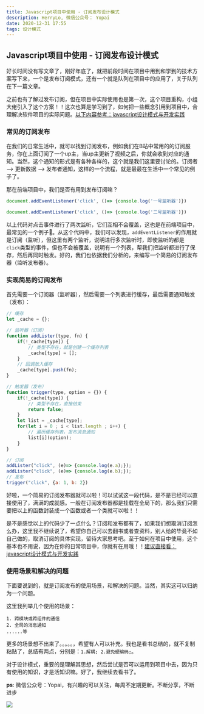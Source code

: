 ```yaml
---
title: Javascript项目中使用 - 订阅发布设计模式
description: HerryLo, 微信公众号： Yopai
date: 2020-12-31 17:55
tags: 设计模式
---
```


## Javascript项目中使用 - 订阅发布设计模式

好长时间没有写文章了，刚好年底了，就把前段时间在项目中用到和学到的技术方案写下来，一个是发布订阅模式，还有一个就是队列在项目中的应用了，关于队列在下一篇文章。

之前也有了解过发布订阅，但在项目中实际使用也是第一次，这个项目重构，小组大佬引入了这个方案！！这次也算是学习到了，如何把一些概念引用到项目中，合理解决软件项目的实际问题。[以下内容参考：javascript设计模式与开发实践]()

### 常见的订阅发布

在我们的日常生活中，就可以找到订阅发布，例如我们在B站中常用的的订阅服务，你在上面订阅了一个up主，当up主更新了视频之后，你就会收到对应的通知。当然，这个通知的形式是有各种各样的，这个就是我们这里要讨论的。订阅者 ——> 更新数据 ——> 发布者通知，这样的一个流程，就是最最在生活中一个常见的例子了。  

那在前端项目中，我们是否有用到发布订阅嘛？

```javascript
document.addEventListener('click', ()=> {console.log('一号监听器')})

document.addEventListener('click', ()=> {console.log('二号监听器')})
```
以上代码对点击事件进行了两次监听，它们互相不会覆盖，这也是在前端项目中，最常见的一个例子🌰。从这个代码中，我们可以发现，```addEventListener```的作用就是订阅（监听），但这里有两个监听，说明进行多次监听时，即使监听的都是```click```类型的事件，但也不会被覆盖，说明有一个列表，帮我们把监听都进行了保存，然后再同时触发。好的，我们也依据我们分析的，来编写一个简易的订阅发布器（监听发布器）。

### 实现简易的订阅发布

首先需要一个订阅器（监听器），然后需要一个列表进行缓存，最后需要通知触发（发布）：

```javascript
// 缓存
let _cache = {};

// 监听器（订阅）
function addLister(type, fn) {
    if(!_cache[type]) {
        // 类型不存在，就是创建一个缓存列表
        _cache[type] = [];
    }
    // 回调放入缓存
    _cache[type].push(fn);
}

// 触发器（发布）
function trigger(type, option = {}) {
    if(!_cache[type]) {
        // 类型不存在，直接结束
        return false;
    }
    let list = _cache[type];
    for(let i = 0 ; i < list.length ; i++) {
        // 遍历缓存列表，发布消息通知
        list[i](option);
    }
}

// 订阅
addLister("click", (e)=> {console.log(e.a);});
addLister("click", (e)=> {console.log(e.b);});
// 发布
trigger("click", {a: 1, b: 2})
```
好啦，一个简易的订阅发布器就可以啦！可以试试这一段代码，是不是已经可以直接使用了，满满的成就感。一般在订阅发布器都是挂载在全局下的，那么我们只需要把以上的函数封装成一个函数或者一个类就可以啦！！

是不是感觉以上的代码少了一点什么？订阅和发布都有了，如果我们想取消订阅怎么办，这里我不继续说了，希望你自己可以去翻书或者查资料，别人给的毕竟不如自己做的，取消订阅的具体实现，留待大家思考吧。至于如何在项目中使用，这个基本也不用说，因为在你的日常项目中，你就有在用哦！！[建议直接看：javascript设计模式与开发实践]()

### 使用场景和解决的问题

下面要说到的，就是订阅发布的使用场景，和解决的问题。当然，其实这可以归纳为一个问题。

这里我列举几个使用的场景：

    1. 跨模块或跨组件的通信
    2. 全局的消息通知
    ......等

更多的场景想不出来了。。。。。，希望有人可以补充。我也是看书总结的，就不复制粘贴了，总结有两点，分别是：```1.解耦; 2.避免硬编码;```。

对于设计模式，重要的是理解其思想，然后尝试是否可以运用到项目中去，因为只有使用的知识，才是活知识嘛。好了，我继续去看书了。

**ps**: 微信公众号：Yopai，有兴趣的可以关注，每周不定期更新。不断分享，不断进步

![](/webChat1.png)
